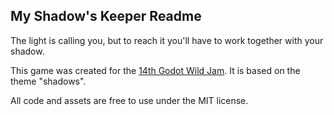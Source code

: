 ## My Shadow's Keeper Readme

The light is calling you, but to reach it you'll have to work together with your shadow.

This game was created for the [14th Godot Wild Jam](https://itch.io/jam/godot-wild-jam-14).  It is based on the theme "shadows".

All code and assets are free to use under the MIT license.

